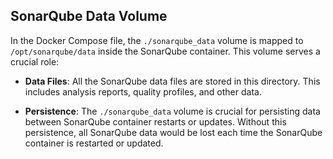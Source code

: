 ## SonarQube Data Volume

In the Docker Compose file, the `./sonarqube_data` volume is mapped to `/opt/sonarqube/data` inside the SonarQube container. This volume serves a crucial role:

- **Data Files**: All the SonarQube data files are stored in this directory. This includes analysis reports, quality profiles, and other data.

- **Persistence**: The `./sonarqube_data` volume is crucial for persisting data between SonarQube container restarts or updates. Without this persistence, all SonarQube data would be lost each time the SonarQube container is restarted or updated.
